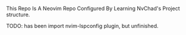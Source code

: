 This Repo Is A Neovim Repo Configured By Learning NvChad's Project structure.

TODO:
has been import nvim-lspconfig plugin, but unfinished.
